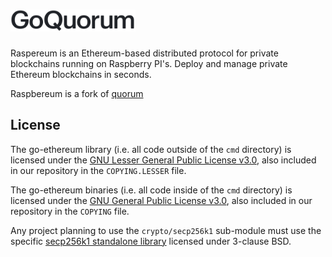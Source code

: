 # <img src="https://raw.githubusercontent.com/consensys/quorum/master/logo.png" width="200" height="35"/>

Raspereum is an Ethereum-based distributed protocol for private blockchains running on Raspberry PI's.
Deploy and manage private Ethereum blockchains in seconds.

Raspbereum is a fork of [quorum](https://github.com/Consensys/quorum)

## License

The go-ethereum library (i.e. all code outside of the `cmd` directory) is licensed under the
[GNU Lesser General Public License v3.0](https://www.gnu.org/licenses/lgpl-3.0.en.html), also
included in our repository in the `COPYING.LESSER` file.

The go-ethereum binaries (i.e. all code inside of the `cmd` directory) is licensed under the
[GNU General Public License v3.0](https://www.gnu.org/licenses/gpl-3.0.en.html), also included
in our repository in the `COPYING` file.

Any project planning to use the `crypto/secp256k1` sub-module must use the specific [secp256k1 standalone library](https://github.com/ConsenSys/goquorum-crypto-secp256k1) licensed under 3-clause BSD.
